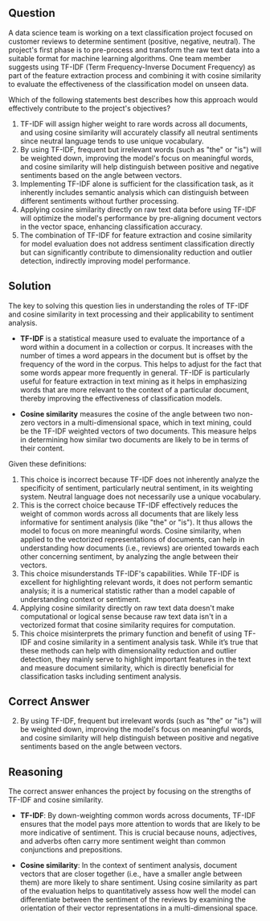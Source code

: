 ## Question
A data science team is working on a text classification project focused on customer reviews to determine sentiment (positive, negative, neutral). The project's first phase is to pre-process and transform the raw text data into a suitable format for machine learning algorithms. One team member suggests using TF-IDF (Term Frequency-Inverse Document Frequency) as part of the feature extraction process and combining it with cosine similarity to evaluate the effectiveness of the classification model on unseen data.

Which of the following statements best describes how this approach would effectively contribute to the project's objectives?

1. TF-IDF will assign higher weight to rare words across all documents, and using cosine similarity will accurately classify all neutral sentiments since neutral language tends to use unique vocabulary.
2. By using TF-IDF, frequent but irrelevant words (such as "the" or "is") will be weighted down, improving the model's focus on meaningful words, and cosine similarity will help distinguish between positive and negative sentiments based on the angle between vectors.
3. Implementing TF-IDF alone is sufficient for the classification task, as it inherently includes semantic analysis which can distinguish between different sentiments without further processing.
4. Applying cosine similarity directly on raw text data before using TF-IDF will optimize the model's performance by pre-aligning document vectors in the vector space, enhancing classification accuracy.
5. The combination of TF-IDF for feature extraction and cosine similarity for model evaluation does not address sentiment classification directly but can significantly contribute to dimensionality reduction and outlier detection, indirectly improving model performance.

## Solution
The key to solving this question lies in understanding the roles of TF-IDF and cosine similarity in text processing and their applicability to sentiment analysis.

- **TF-IDF** is a statistical measure used to evaluate the importance of a word within a document in a collection or corpus. It increases with the number of times a word appears in the document but is offset by the frequency of the word in the corpus. This helps to adjust for the fact that some words appear more frequently in general. TF-IDF is particularly useful for feature extraction in text mining as it helps in emphasizing words that are more relevant to the context of a particular document, thereby improving the effectiveness of classification models.

- **Cosine similarity** measures the cosine of the angle between two non-zero vectors in a multi-dimensional space, which in text mining, could be the TF-IDF weighted vectors of two documents. This measure helps in determining how similar two documents are likely to be in terms of their content.

Given these definitions:

1. This choice is incorrect because TF-IDF does not inherently analyze the specificity of sentiment, particularly neutral sentiment, in its weighting system. Neutral language does not necessarily use a unique vocabulary.
2. This is the correct choice because TF-IDF effectively reduces the weight of common words across all documents that are likely less informative for sentiment analysis (like "the" or "is"). It thus allows the model to focus on more meaningful words. Cosine similarity, when applied to the vectorized representations of documents, can help in understanding how documents (i.e., reviews) are oriented towards each other concerning sentiment, by analyzing the angle between their vectors.
3. This choice misunderstands TF-IDF's capabilities. While TF-IDF is excellent for highlighting relevant words, it does not perform semantic analysis; it is a numerical statistic rather than a model capable of understanding context or sentiment.
4. Applying cosine similarity directly on raw text data doesn't make computational or logical sense because raw text data isn't in a vectorized format that cosine similarity requires for computation.
5. This choice misinterprets the primary function and benefit of using TF-IDF and cosine similarity in a sentiment analysis task. While it’s true that these methods can help with dimensionality reduction and outlier detection, they mainly serve to highlight important features in the text and measure document similarity, which is directly beneficial for classification tasks including sentiment analysis.

## Correct Answer
2. By using TF-IDF, frequent but irrelevant words (such as "the" or "is") will be weighted down, improving the model's focus on meaningful words, and cosine similarity will help distinguish between positive and negative sentiments based on the angle between vectors.

## Reasoning
The correct answer enhances the project by focusing on the strengths of TF-IDF and cosine similarity. 

- **TF-IDF**: By down-weighting common words across documents, TF-IDF ensures that the model pays more attention to words that are likely to be more indicative of sentiment. This is crucial because nouns, adjectives, and adverbs often carry more sentiment weight than common conjunctions and prepositions.
  
- **Cosine similarity**: In the context of sentiment analysis, document vectors that are closer together (i.e., have a smaller angle between them) are more likely to share sentiment. Using cosine similarity as part of the evaluation helps to quantitatively assess how well the model can differentiate between the sentiment of the reviews by examining the orientation of their vector representations in a multi-dimensional space.